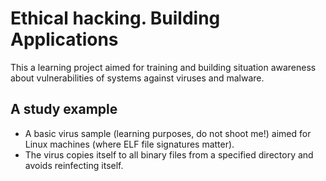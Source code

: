 # Ethical hacking. Building Applications
This a learning project aimed for training and building situation awareness about vulnerabilities of systems against viruses and malware. 

## A study example
* A basic virus sample (learning purposes, do not shoot me!) aimed for Linux machines (where ELF file signatures matter). 
* The virus copies itself to all binary files from a specified directory and avoids reinfecting itself.
